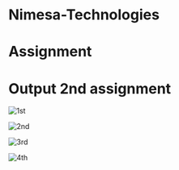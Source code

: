 # Nimesa-Technologies
# Assignment 
 # Output 2nd assignment
 ![1st](https://github.com/Parshhh/Nimesa-Technologies/assets/86789362/0e479465-54a5-48ef-b546-aa7dc33a2921)

![2nd](https://github.com/Parshhh/Nimesa-Technologies/assets/86789362/8704bb44-592f-4827-ba31-f6a220f98a38)

![3rd](https://github.com/Parshhh/Nimesa-Technologies/assets/86789362/423e583b-e842-44c8-8ec2-c4a355e50a3a)


 ![4th](https://github.com/Parshhh/Nimesa-Technologies/assets/86789362/db202875-4c33-4b90-8a32-cc5033a2a180)



 
 
 
 
 
